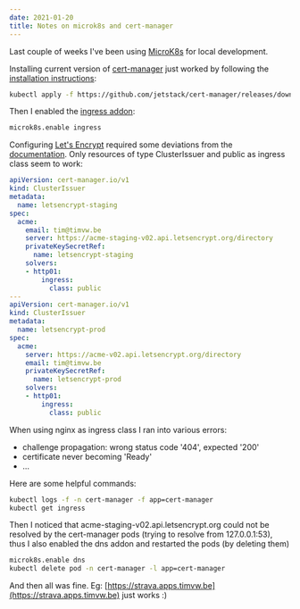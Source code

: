 ```yaml
---
date: 2021-01-20
title: Notes on microk8s and cert-manager
---
```

Last couple of weeks I've been using [MicroK8s](https://microk8s.io/) for local development.

Installing current version of [cert-manager](https://cert-manager.io/docs/) just worked by following the [installation instructions](https://cert-manager.io/docs/installation/kubernetes/):
```bash
kubectl apply -f https://github.com/jetstack/cert-manager/releases/download/v1.2.0/cert-manager.yaml
```

Then I enabled the [ingress addon](https://microk8s.io/docs/addon-ingress):

```bash
microk8s.enable ingress
```

 Configuring [Let's Encrypt](https://letsencrypt.org/) required some deviations from the [documentation](https://cert-manager.io/docs/configuration/acme/). Only resources of type ClusterIssuer and public as ingress class seem to work:
 
```yml
apiVersion: cert-manager.io/v1
kind: ClusterIssuer
metadata:
  name: letsencrypt-staging
spec:
  acme:
    email: tim@timvw.be
    server: https://acme-staging-v02.api.letsencrypt.org/directory
    privateKeySecretRef:
      name: letsencrypt-staging
    solvers:
    - http01:
        ingress:
          class: public
---
apiVersion: cert-manager.io/v1
kind: ClusterIssuer
metadata:
  name: letsencrypt-prod
spec:
  acme:
    server: https://acme-v02.api.letsencrypt.org/directory
    email: tim@timvw.be
    privateKeySecretRef:
      name: letsencrypt-prod
    solvers:
    - http01:
        ingress:
          class: public 
```

When using nginx as ingress class I ran into various errors:
- challenge propagation: wrong status code '404', expected '200'
- certificate never becoming 'Ready'
- ...

Here are some helpful commands:
```bash
kubectl logs -f -n cert-manager -f app=cert-manager
kubectl get ingress
```

Then I noticed that acme-staging-v02.api.letsencrypt.org could not be resolved by the cert-manager pods (trying to resolve from 127.0.0.1:53), thus I also enabled the dns addon and restarted the pods (by deleting them)

```bash
microk8s.enable dns
kubectl delete pod -n cert-manager -l app=cert-manager
```

And then all was fine. Eg: [https://strava.apps.timvw.be](https://strava.apps.timvw.be) just works :)
